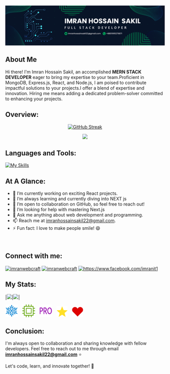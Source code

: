 ![Banner](https://raw.githubusercontent.com/imranwebcraft/imranwebcraft/main/Image/imran2.png)

## About Me
Hi there! I'm Imran Hossain Sakil, an accomplished **MERN STACK DEVELOPER** eager to bring my expertise to your team.Proficient in MongoDB, Express.js, React, and Node.js, I am poised to contribute impactful solutions to your projects.I offer a blend of expertise and innovation. Hiring me means adding a dedicated problem-solver committed to enhancing your projects.


## Overview:



<div align="center">

[![GitHub Streak](https://github-readme-streak-stats.herokuapp.com?user=imranwebcraft&theme=github-dark&card_width=500)](https://git.io/streak-stats)

![](http://github-profile-summary-cards.vercel.app/api/cards/profile-details?username=imranwebcraft&theme=github_dark)
</div>



## Languages and Tools:
[![My Skills](https://skillicons.dev/icons?i=react,js,html,css,bootstrap,tailwind,figma,xd,firebase,git,github,materialui,mongodb,nodejs,vite,vscode)](https://skillicons.dev)

## At A Glance:
  - 🔭 I’m currently working on exciting React projects.<br>
  - 🌱 I’m always learning and currently diving into NEXT js<br>
  - 👯 I’m open to collaboration on GitHub, so feel free to reach out!<br>
  - 🤔 I’m looking for help with mastering Next.js<br>
  - 💬 Ask me anything about web development and programming.<br>
  - 📫 Reach me at imranhossainsakil22@gmail.com.<br>
  - ⚡ Fun fact: I love to make people smile! 😄
<br>

## Connect with me:
<p align="left">
<a href="https://twitter.com/imranwebcraft" target="blank"><img align="center" src="https://raw.githubusercontent.com/rahuldkjain/github-profile-readme-generator/master/src/images/icons/Social/twitter.svg" alt="imranwebcraft" height="30" width="40" /></a>
<a href="https://linkedin.com/in/imranwebcraft" target="blank"><img align="center" src="https://raw.githubusercontent.com/rahuldkjain/github-profile-readme-generator/master/src/images/icons/Social/linked-in-alt.svg" alt="imranwebcraft" height="30" width="40" /></a>
<a href="https://fb.com/https://[www.facebook.com/imranit1](https://www.facebook.com/imranit1)" target="blank"><img align="center" src="https://raw.githubusercontent.com/rahuldkjain/github-profile-readme-generator/master/src/images/icons/Social/facebook.svg" alt="https://www.facebook.com/imranit1" height="30" width="40" /></a>
</p>


## My Stats:
<div align="left">

|![](http://github-profile-summary-cards.vercel.app/api/cards/stats?username=imranwebcraft&theme=github_dark)|![](http://github-profile-summary-cards.vercel.app/api/cards/productive-time?username=imranwebcraft&theme=github_dark&utcOffset=8)|
</div>

<p align="left">
<a href='https://archiveprogram.github.com/'><img src='https://raw.githubusercontent.com/acervenky/animated-github-badges/master/assets/acbadge.gif' width='40' height='40'></a> <a href='https://docs.github.com/en/developers'><img src='https://raw.githubusercontent.com/acervenky/animated-github-badges/master/assets/devbadge.gif' width='40' height='40'></a> <a href='https://github.com/pricing'><img src='https://raw.githubusercontent.com/acervenky/animated-github-badges/master/assets/pro.gif' width='40' height='40'></a> <a href='https://stars.github.com/'><img src='https://raw.githubusercontent.com/acervenky/animated-github-badges/master/assets/starbadge.gif' width='35' height='35'></a> <a href='https://docs.github.com/en/github/supporting-the-open-source-community-with-github-sponsors'><img src='https://raw.githubusercontent.com/acervenky/animated-github-badges/master/assets/sponsorbadge.gif' width='35' height='35'></a> </p>


## Conclusion:
I'm always open to collaboration and sharing knowledge with fellow developers. Feel free to reach out to me through email **imranhossainsakil22@gmail.com** :star:

Let's code, learn, and innovate together! 🚀